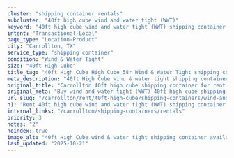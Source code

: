```yaml
---
cluster: "shipping container rentals"
subcluster: "40ft high cube wind and water tight (WWT)"
keyword: "40ft high cube wind and water tight (WWT) shipping container for rent Carrollton, TX"
intent: "Transactional-Local"
page_type: "Location-Product"
city: "Carrollton, TX"
service_type: "shipping container"
condition: "Wind & Water Tight"
size: "40ft High Cube"
title_tag: "40ft High Cube High Cube 58r Wind & Water Tight shipping container Sales in Carrollton | LC Container"
meta_description: "40ft High Cube wind & water tight shipping container sales in Carrollton. High cube containers with extra height. Fast delivery, competitive pricing. Serving shipping containers area. Quote ID: KAG. Call (214) 524-4168 for your free quote today."
original_title: "Carrollton 40ft high cube shipping container for rent | LC"
original_meta: "Buy wind and water tight (WWT) 40ft high cube shipping container rent with local delivery in Carrollton, TX. LC Container — local Since 2003. Request a fast quote today."
url_slug: "/carrollton/rent/40ft-high-cube/shipping-containers/wind-and-water-tight-wwt"
h1: "Rent 40ft high cube wind and water tight (WWT) shipping container in Carrollton"
internal_links: "/carrollton/shipping-containers/rentals"
priority: 3
notes: "2"
noindex: true
image_alt: "40ft High Cube wind & water tight shipping container available for delivery in Carrollton"
last_updated: "2025-10-21"
---
```


<!-- TODO: Add unique city/inventory copy, images, and internal links here. -->
